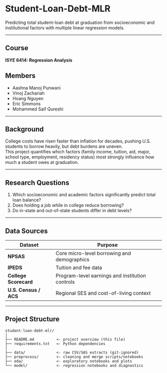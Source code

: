 # Student-Loan-Debt-MLR

Predicting total student-loan debt at graduation from socioeconomic and institutional factors with multiple linear regression models.

---

## Course  
**ISYE 6414: Regression Analysis**

## Members  
- Aashna Manoj Punwani
- Vinoj Zachariah
- Hoang Nguyen  
- Eric Simmons
- Mohammed Saif Qureshi

---

## Background

College costs have risen faster than inflation for decades, pushing U.S. students to borrow heavily, but debt burdens are uneven.  
This project quantifies which factors (family income, tuition, aid, major, school type, employment, residency status) most strongly influence how much a student owes at graduation.

---

## Research Questions

1. Which socioeconomic and academic factors significantly predict total loan balance?  
2. Does holding a job while in college reduce borrowing?  
3. Do in-state and out-of-state students differ in debt levels?

---

## Data Sources

| Dataset              | Purpose                                           |
|----------------------|---------------------------------------------------|
| **NPSAS**            | Core micro-level borrowing and demographics       |
| **IPEDS**            | Tuition and fee data                              |
| **College Scorecard**| Program-level earnings and institution controls   |
| **U.S. Census / ACS**| Regional SES and cost-of-living context           |

---

## Project Structure

```text
student-loan-debt-mlr/
│
├── README.md          <- project overview (this file)
├── requirements.txt   <- Python dependencies
│
├── data/              <- raw CSV/SAS extracts (git-ignored)
├── preprocess/        <- cleaning and merge scripts/notebooks
├── eda/               <- exploratory notebooks and plots
└── model/             <- regression notebooks and diagnostics
